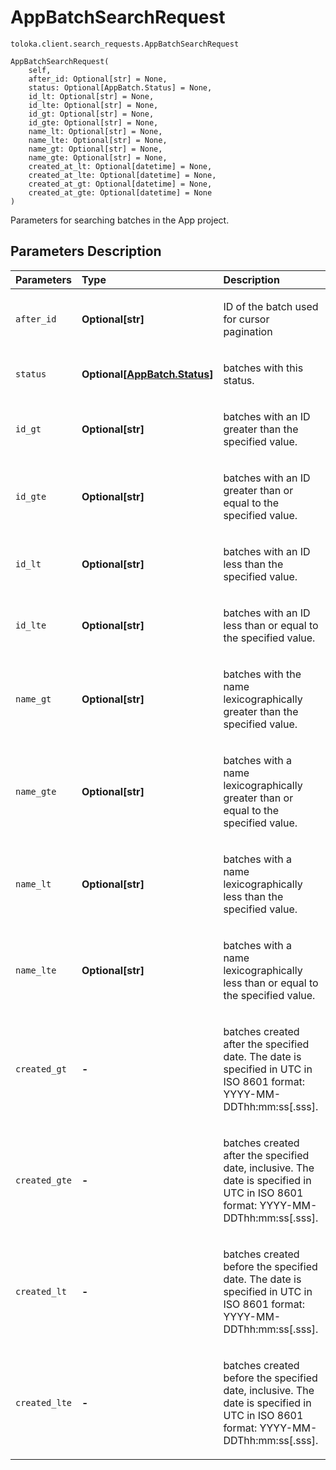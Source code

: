 # AppBatchSearchRequest
`toloka.client.search_requests.AppBatchSearchRequest`

```
AppBatchSearchRequest(
    self,
    after_id: Optional[str] = None,
    status: Optional[AppBatch.Status] = None,
    id_lt: Optional[str] = None,
    id_lte: Optional[str] = None,
    id_gt: Optional[str] = None,
    id_gte: Optional[str] = None,
    name_lt: Optional[str] = None,
    name_lte: Optional[str] = None,
    name_gt: Optional[str] = None,
    name_gte: Optional[str] = None,
    created_at_lt: Optional[datetime] = None,
    created_at_lte: Optional[datetime] = None,
    created_at_gt: Optional[datetime] = None,
    created_at_gte: Optional[datetime] = None
)
```

Parameters for searching batches in the App project.

## Parameters Description

| Parameters | Type | Description |
| :----------| :----| :-----------|
`after_id`|**Optional\[str\]**|<p>ID of the batch used for cursor pagination</p>
`status`|**Optional\[[AppBatch.Status](toloka.client.app.AppBatch.Status.md)\]**|<p>batches with this status.</p>
`id_gt`|**Optional\[str\]**|<p>batches with an ID greater than the specified value.</p>
`id_gte`|**Optional\[str\]**|<p>batches with an ID greater than or equal to the specified value.</p>
`id_lt`|**Optional\[str\]**|<p>batches with an ID less than the specified value.</p>
`id_lte`|**Optional\[str\]**|<p>batches with an ID less than or equal to the specified value.</p>
`name_gt`|**Optional\[str\]**|<p>batches with the name lexicographically greater than the specified value.</p>
`name_gte`|**Optional\[str\]**|<p>batches with a name lexicographically greater than or equal to the specified value.</p>
`name_lt`|**Optional\[str\]**|<p>batches with a name lexicographically less than the specified value.</p>
`name_lte`|**Optional\[str\]**|<p>batches with a name lexicographically less than or equal to the specified value.</p>
`created_gt`|**-**|<p>batches created after the specified date. The date is specified in UTC in ISO 8601 format: YYYY-MM-DDThh:mm:ss[.sss].</p>
`created_gte`|**-**|<p>batches created after the specified date, inclusive. The date is specified in UTC in ISO 8601 format: YYYY-MM-DDThh:mm:ss[.sss].</p>
`created_lt`|**-**|<p>batches created before the specified date. The date is specified in UTC in ISO 8601 format: YYYY-MM-DDThh:mm:ss[.sss].</p>
`created_lte`|**-**|<p>batches created before the specified date, inclusive. The date is specified in UTC in ISO 8601 format: YYYY-MM-DDThh:mm:ss[.sss].</p>
